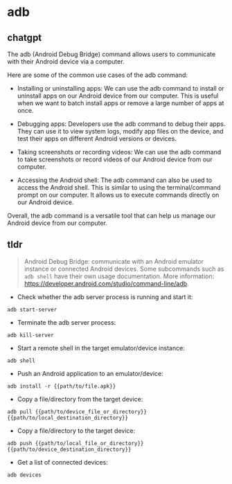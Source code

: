 # adb 
## chatgpt 
The adb (Android Debug Bridge) command allows users to communicate with their Android device via a computer. 

Here are some of the common use cases of the adb command:

- Installing or uninstalling apps: We can use the adb command to install or uninstall apps on our Android device from our computer. This is useful when we want to batch install apps or remove a large number of apps at once.

- Debugging apps: Developers use the adb command to debug their apps. They can use it to view system logs, modify app files on the device, and test their apps on different Android versions or devices.

- Taking screenshots or recording videos: We can use the adb command to take screenshots or record videos of our Android device from our computer.

- Accessing the Android shell: The adb command can also be used to access the Android shell. This is similar to using the terminal/command prompt on our computer. It allows us to execute commands directly on our Android device.

Overall, the adb command is a versatile tool that can help us manage our Android device from our computer. 

## tldr 
 
> Android Debug Bridge: communicate with an Android emulator instance or connected Android devices.
> Some subcommands such as `adb shell` have their own usage documentation.
> More information: <https://developer.android.com/studio/command-line/adb>.

- Check whether the adb server process is running and start it:

`adb start-server`

- Terminate the adb server process:

`adb kill-server`

- Start a remote shell in the target emulator/device instance:

`adb shell`

- Push an Android application to an emulator/device:

`adb install -r {{path/to/file.apk}}`

- Copy a file/directory from the target device:

`adb pull {{path/to/device_file_or_directory}} {{path/to/local_destination_directory}}`

- Copy a file/directory to the target device:

`adb push {{path/to/local_file_or_directory}} {{path/to/device_destination_directory}}`

- Get a list of connected devices:

`adb devices`
